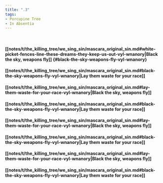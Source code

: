 ```yaml
---
title: ".3"
tags:
- Porcupine Tree
- In Absentia
---
```

&nbsp;
#### [[notes/t/the_killing_tree/we_sing_sin/mascara_original_sin.md#white-picket-fences-line-these-dreams-they-keep-us-out-vyl-wnanory|Black the sky, weapons fly]] {#black-the-sky-weapons-fly-vyl-wnanory}
#### [[notes/t/the_killing_tree/we_sing_sin/mascara_original_sin.md#black-the-sky-weapons-fly-vyl-wnanory|Lay them waste for your race]]
#### [[notes/t/the_killing_tree/we_sing_sin/mascara_original_sin.md#lay-them-waste-for-your-race-vyl-wnanory|Black the sky, weapons fly]]
#### [[notes/t/the_killing_tree/we_sing_sin/mascara_original_sin.md#black-the-sky-weapons-fly-vyl-wnanory|Lay them waste for your race]]
#### [[notes/t/the_killing_tree/we_sing_sin/mascara_original_sin.md#lay-them-waste-for-your-race-vyl-wnanory|Black the sky, weapons fly]]
#### [[notes/t/the_killing_tree/we_sing_sin/mascara_original_sin.md#black-the-sky-weapons-fly-vyl-wnanory|Lay them waste for your race]]
#### [[notes/t/the_killing_tree/we_sing_sin/mascara_original_sin.md#lay-them-waste-for-your-race-vyl-wnanory|Black the sky, weapons fly]]
#### [[notes/t/the_killing_tree/we_sing_sin/mascara_original_sin.md#black-the-sky-weapons-fly-vyl-wnanory|Lay them waste for your race]]
